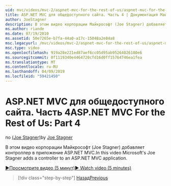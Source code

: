 ```yaml
---
uid: mvc/videos/mvc-2/aspnet-mvc-for-the-rest-of-us/aspnet-mvc-for-the-rest-of-us-part-4
title: ASP.NET MVC для общедоступного сайта. Часть 4 | Документация Майкрософт
author: JoeStagner
description: В этом видео корпорации Майкрософт (Joe Stagner) добавляет контроллер в приложение ASP.NET MVC.
ms.author: riande
ms.date: 07/19/2010
ms.assetid: 50e7265e-b7fa-44a0-a17c-15048a2e84a8
msc.legacyurl: /mvc/videos/mvc-2/aspnet-mvc-for-the-rest-of-us/aspnet-mvc-for-the-rest-of-us-part-4
msc.type: video
ms.openlocfilehash: 919a28e221ed87aef6cc05d95ab95264026180e6
ms.sourcegitcommit: 0f1119340e4464720cfd16d0ff15764746ea1fea
ms.translationtype: MT
ms.contentlocale: ru-RU
ms.lasthandoff: 04/09/2019
ms.locfileid: "59421450"
---
```

# <a name="aspnet-mvc-for-the-rest-of-us-part-4"></a><span data-ttu-id="8a47d-103">ASP.NET MVC для общедоступного сайта. Часть 4</span><span class="sxs-lookup"><span data-stu-id="8a47d-103">ASP.NET MVC For the Rest of Us: Part 4</span></span>

<span data-ttu-id="8a47d-104">по [(Joe Stagner)](https://github.com/JoeStagner)</span><span class="sxs-lookup"><span data-stu-id="8a47d-104">by [Joe Stagner](https://github.com/JoeStagner)</span></span>

<span data-ttu-id="8a47d-105">В этом видео корпорации Майкрософт (Joe Stagner) добавляет контроллер в приложение ASP.NET MVC.</span><span class="sxs-lookup"><span data-stu-id="8a47d-105">In this video Microsoft's Joe Stagner adds a controller to an ASP.NET MVC application.</span></span>

[<span data-ttu-id="8a47d-106">&#9654;Просмотрите видео (5 минут)</span><span class="sxs-lookup"><span data-stu-id="8a47d-106">&#9654; Watch video (5 minutes)</span></span>](https://channel9.msdn.com/Blogs/ASP-NET-Site-Videos/aspnet-mvc-for-the-rest-of-us-part-4)

> [!div class="step-by-step"]
> [<span data-ttu-id="8a47d-107">Назад</span><span class="sxs-lookup"><span data-stu-id="8a47d-107">Previous</span></span>](aspnet-mvc-for-the-rest-of-us-part-3.md)
